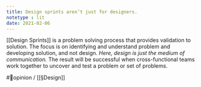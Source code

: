 ```yaml
---
title: Design sprints aren’t just for designers.
notetype : lit
date: 2021-02-06
---
```


[[Design Sprints]] is a problem solving process that provides validation to solution. The focus is on identifying and understand problem and developing solution, and not design. *Here, design is just the medium of communication.* The result will be successful when cross-functional teams work together to uncover and test a problem or set of problems.

#🌱opinion / [[§Design]]